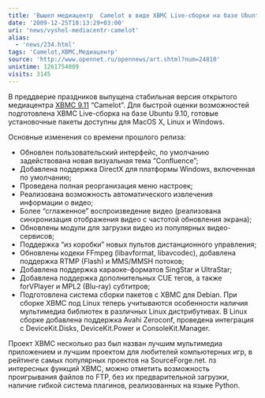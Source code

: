 ```yaml
---
title: 'Вышел медиацентр  Camelot в виде XBMC Live-сборки на базе Ubuntu 9.10'
date: '2009-12-25T18:13:29+03:00'
uri: 'news/vyshel-mediacentr-camelot'
alias: 
  - 'news/234.html'
tags: 'Camelot,XBMC,Медиацентр'
source: 'http://www.opennet.ru/opennews/art.shtml?num=24810'
unixtime: 1261754009
visits: 3145
---
```

В преддверие праздников выпущена стабильная версия открытого медиацентра [XBMC 9.11](http://xbmc.org/) “Camelot”. Для быстрой оценки возможностей подготовлена XBMC Live-сборка на базе Ubuntu 9.10, готовые установочные пакеты доступны для MacOS X, Linux и Windows.

Основные изменения со времени прошлого релиза:

*   Обновлен пользовательский интерфейс,  по умолчанию задействована  новая визуальная тема “Confluence”;
*   Добавлена поддержка DirectX для платформы Windows, включенная по умолчанию;
*   Проведена полная реорганизация меню настроек;
*   Реализована возможность автоматического извлечения информации о видео;
*   Более “сглаженное” воспроизведение видео (реализована синхронизация отображения видео с частотой обновления экрана);
*   Обновлены модули для загрузки видео из популярных видео-сервисов;
*   Поддержка “из коробки” новых пультов дистанционного управления;
*   Обновлены кодеки FFmpeg (libavformat, libavcodec), добавлена поддержка RTMP (Flash) и MMS/MMSH потоков;
*   Добавлена поддержка караоке-форматов SingStar и UltraStar;
*   Добавлена поддержка дополнительных CUE тегов, а также forVPlayer и MPL2 (Blu-ray) субтитров;
*   Подготовлена система сборки пакетов с XBMC для Debian. При сборке XBMC под Linux теперь учитываются особенности наличия мультимедиа библиотек в различных Linux дистрибутивах. В Linux сборке добавлена поддержка Avahi Zeroconf, проведена интеграция с DeviceKit.Disks,  DeviceKit.Power и ConsoleKit.Manager.

Проект XBMC несколько раз был назван лучшим мультимедиа приложением и лучшим проектом для любителей компьютерных игр, в рейтинге самых популярных проектов на SourceForge.net. пз интересных функций XBMC, можно отметить возможность проигрывания файлов по FTP, без их предварительной загрузки, наличие гибкой система плагинов, реализованных на языке Python.
